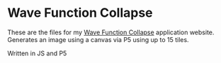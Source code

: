 
# Wave Function Collapse

These are the files for my [Wave Function Collapse](https://github.com/mxgmn/WaveFunctionCollapse) application website.  
Generates an image using a canvas via P5 using up to 15 tiles.  

Written in JS and P5
